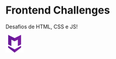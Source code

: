# Frontend Challenges
Desafios de HTML, CSS e JS!

![alt text](https://github.com/adam-p/markdown-here/raw/master/src/common/images/icon48.png "Logo Title Text 1")